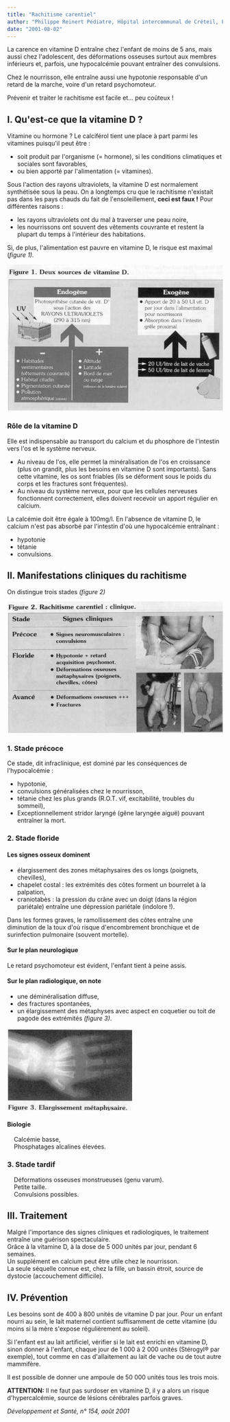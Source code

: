 ```yaml
---
title: "Rachitisme carentiel"
author: "Philippe Reinert Pédiatre, Hôpital intercommunal de Créteil, France."
date: "2001-08-02"
---
```


<div class="teaser"><p>La carence en vitamine D entraîne chez l'enfant de moins de 5 ans, mais aussi chez l'adolescent, des déformations osseuses surtout aux membres inférieurs et, parfois, une hypocalcémie pouvant entraîner des convulsions.</p>
<p>Chez le nourrisson, elle entraîne aussi une hypotonie responsable d'un retard de la marche, voire d'un retard psychomoteur.</p>
<p>Prévenir et traiter le rachitisme est facile et... peu coûteux !</p></div>

## I. Qu'est-ce que la vitamine D ?

Vitamine ou hormone ? Le calciférol tient une place à part parmi les vitamines puisqu'il peut être :

- soit produit par l'organisme (= hormone), si les conditions climatiques et sociales sont favorables,
- ou bien apporté par l'alimentation (= vitamines).

Sous l'action des rayons ultraviolets, la vitamine D est normalement synthétisée sous la peau. On a longtemps cru que le rachitisme n'existait pas dans les pays chauds du fait de l'ensoleillement, **ceci est faux !** Pour différentes raisons :

- les rayons ultraviolets ont du mal à traverser une peau noire,
- les nourrissons ont souvent des vêtements couvrante et restent la plupart du temps à l'intérieur des habitations.

Si, de plus, l'alimentation est pauvre en vitamine D, le risque est maximal (*figure* *1).*

![](i933-1.jpg)

### Rôle de la vitamine D

Elle est indispensable au transport du calcium et du phosphore de l'intestin vers l'os et le système nerveux.

- Au niveau de l'os, elle permet la minéralisation de l'os en croissance (plus on grandit, plus les besoins en vitamine D sont importants). Sans cette vitamine, les os sont friables (ils se déforment sous le poids du corps et les fractures sont fréquentes).
- Au niveau du système nerveux, pour que les cellules nerveuses fonctionnent correctement, elles doivent recevoir un apport régulier en calcium.

La calcémie doit être égale à 100mg/l. En l'absence de vitamine D, le calcium n'est pas absorbé par l'intestin d'où une hypocalcémie entraînant :

- hypotonie
- tétanie
- convulsions.

## Il. Manifestations cliniques du rachitisme

On distingue trois stades *(figure 2)*

![](i933-2.jpg)

### 1. Stade précoce

Ce stade, dit infraclinique, est dominé par les conséquences de l'hypocalcémie :

- hypotonie,
- convulsions généralisées chez le nourrisson,
- tétanie chez les plus grands (R.O.T. vif, excitabilité, troubles du sommeil),
- Exceptionnellement stridor laryngé (gêne laryngée aiguë) pouvant entraîner la mort.

### 2. Stade floride

#### Les signes osseux dominent

- élargissement des zones métaphysaires des os longs (poignets, chevilles),
- chapelet costal : les extrémités des côtes forment un bourrelet à la palpation,
- craniotabès : la pression du crâne avec un doigt (dans la région pariétale) entraîne une dépression pariétale (indolore !).

Dans les formes graves, le ramollissement des côtes entraîne une diminution de la toux d'où risque d'encombrement bronchique et de surinfection pulmonaire (souvent mortelle).

#### Sur le plan neurologique

Le retard psychomoteur est évident, l'enfant tient à peine assis.

#### Sur le plan radiologique, on note

- une déminéralisation diffuse,
- des fractures spontanées,
- un élargissement des métaphyses avec aspect en coquetier ou toit de pagode des extrémités *(figure 3)*.

![](i933-3.jpg)

#### Biologie

    Calcémie basse,  
    Phosphatages alcalines élevées.

### 3. Stade tardif

    Déformations osseuses monstrueuses (genu varum).  
    Petite taille.  
    Convulsions possibles.

## III. Traitement

Malgré l'importance des signes cliniques et radiologiques, le traitement entraîne une guérison spectaculaire.  
Grâce à la vitamine D, à la dose de 5 000 unités par jour, pendant 6 semaines.  
Un supplément en calcium peut être utile chez le nourrisson.  
La seule séquelle connue est, chez la fille, un bassin étroit, source de dystocie (accouchement difficile).

## IV. Prévention

Les besoins sont de 400 à 800 unités de vitamine D par jour. Pour un enfant nourri au sein, le lait maternel contient suffisamment de cette vitamine (du moins si la mère s'expose régulièrement au soleil).

Si l'enfant est au lait artificiel, vérifier si le lait est enrichi en vitamine D, sinon donner à l'enfant, chaque jour de 1 000 à 2 000 unités (Stérogyl® par exemple), tout comme en cas d'allaitement au lait de vache ou de tout autre mammifère.

Il est possible de donner une ampoule de 50 000 unités tous les trois mois.

**ATTENTION:** Il ne faut pas surdoser en vitamine D, il y a alors un risque d'hypercalcémie, source de lésions cérébrales parfois graves.

*Développement et Santé, n° 154, août 2001*
